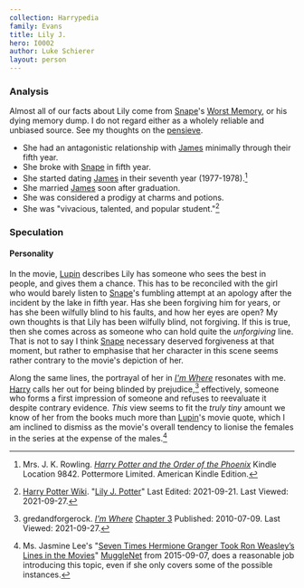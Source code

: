 ```yaml
---
collection: Harrypedia
family: Evans
title: Lily J.
hero: I0002
author: Luke Schierer
layout: person
---
```



### Analysis

Almost all of our facts about Lily come from [Snape]'s [Worst Memory][], or his
dying memory dump. I do not regard either as a wholely reliable and unbiased
source.  See my thoughts on the [pensieve][].

[pensieve]: <../../../magic/time/pensieve>

[Snape]: <../../snape/severus>

[Worst Memory]: <../../snape/severus/swm/>

* She had an antagonistic relationship with [James] minimally through their
  fifth year.
* She broke with [Snape] in fifth year. 
* She started dating [James] in their seventh year (1977-1978).[^20210927-3]
* She married [James] soon after graduation.
* She was considered a prodigy at charms and potions.
* She was "vivacious, talented, and popular student."[^20210927-1]

[^20210927-3]: Mrs. J. K. Rowling.
    _[Harry Potter and the Order of the Phoenix](https://www.goodreads.com/book/show/2.Harry_Potter_and_the_Order_of_the_Phoenix)_
    Kindle Location 9842. Pottermore Limited. American Kindle Edition. 

[^20210927-1]: [Harry Potter Wiki](https://harrypotter.fandom.com/).
    "[Lily J. Potter](https://harrypotter.fandom.com/wiki/Lily_J._Potter)"
    Last Edited: 2021-09-21. Last Viewed: 2021-09-27. 

### Speculation

#### Personality

In the movie, [Lupin] describes Lily has someone who sees the best in people, and
gives them a chance.  This has to be reconciled with the girl who would barely
listen to [Snape]'s fumbling attempt at an apology after the incident by the
lake in fifth year.  Has she been forgiving him for years, or has she been
wilfully blind to his faults, and how her eyes are open?  My own thoughts is
that Lily has been wilfully blind, not forgiving.  If this is true, then she
comes across as someone who can hold quite the *unforgiving* line.  That is not
to say I think [Snape] necessary deserved forgiveness at that moment, but
rather to emphasise that her character in this scene seems rather contrary to
the movie's depiction of her.  

Along the same lines, the portrayal of her in _[I'm Where][GAFRIW1]_ resonates
with me.  [Harry] calls her out for being blinded by prejudice,[^20210927-4]
effectively, someone who forms a first impression of someone and refuses to
reevaluate it despite contrary evidence.  *This* view seems to fit the *truly
tiny* amount we know of her from the books much more than [Lupin]'s movie
quote, which I am inclined to dismiss as the movie's overall tendency to lionise
the females in the series at the expense of the males.[^20210927-2]  

[GAFRIW1]: https://www.fanfiction.net/s/6126906

[GAFRIW2]: https://www.fanfiction.net/s/6126906

[James]: <../../potter/james/>

[Harry]: <../../potter/harry_james/>

[Lupin]: <../../lupin/remus_john/>

[Snape]: <../../snape/severus/>

[^20210927-4]: gredandforgerock.
    _[I'm Where][GAFRIW2]_ [Chapter 3](https://www.fanfiction.net/s/6126906/3/I-m-Where)
    Published: 2010-07-09. Last Viewed: 2021-09-27. 

[^20210927-2]: Ms. Jasmine Lee's "[Seven Times Hermione Granger Took Ron
    Weasley’s Lines in the Movies](https://www.mugglenet.com/2015/09/7-times-hermione-granger-took-ron-weasleys-lines-in-the-movies/)"
    [MuggleNet](https://www.mugglenet.com/) from 2015-09-07, does a reasonable
    job introducing this topic, even if she only covers some of the possible
    instances. 

